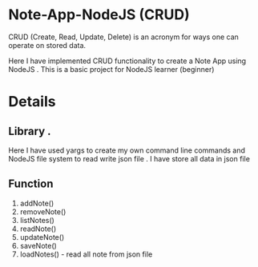 # Note-App-NodeJS (CRUD)

CRUD (Create, Read, Update, Delete) is an acronym for ways one can operate on stored data. 

Here I have implemented CRUD functionality to create a Note App using NodeJS . 
This is a basic project for NodeJS learner (beginner) 

# Details

## Library . 
Here I have used yargs to create my own command line commands and NodeJS file system to read write json file . I have store all data in json file

## Function 

1) addNote() 
2) removeNote() 
3) listNotes()
4) readNote()
5) updateNote()
6) saveNote()
7) loadNotes() - read all note from json file
